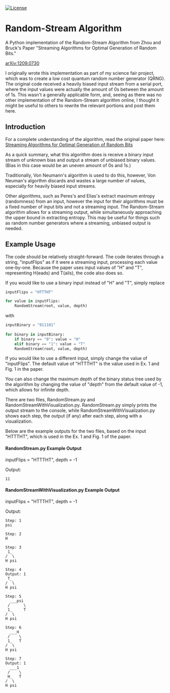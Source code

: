 [![License](https://img.shields.io/github/license/Quantizr/RandomStreamAlgorithm?style=for-the-badge)](https://github.com/Quantizr/RandomStreamAlgorithm/blob/master/LICENSE)

# Random-Stream Algorithm
A Python implementation of the Random-Stream Algorithm from Zhou and Bruck's 
Paper "Streaming Algorithms for Optimal Generation of Random Bits." 

[arXiv:1209.0730](https://arxiv.org/abs/1209.0730)


I originally wrote this implementation as part of my science fair project,
which was to create a low cost quantum random number generator (QRNG). The
original code received a heavily biased input stream from a serial port, where
the input values were actually the amount of 0s between the amount of 1s.
This wasn't a generally applicable form, and, seeing as there was no other
implementation of the Random-Stream algorithm online, I thought it might be
useful to others to rewrite the relevant portions and post them here.

## Introduction

For a complete understanding of the algorithm, read the original paper here:
[Streaming Algorithms for Optimal Generation of Random Bits](https://arxiv.org/abs/1209.0730)

As a quick summary, what this algorithm does is receive a binary input stream
of unknown bias and output a stream of unbiased binary values. (Bias in this
case would be an uneven amount of 0s and 1s.)

Traditionally, Von Neumann's algorithm is used to do this, however, Von
Neuman's algorthm discards and wastes a large number of values, especially
for heavily biased input streams.

Other algorithms, such as Peres's and Elias's extract maximum entropy
(randomness) from an input, however the input for their algorithms must be a
fixed number of input bits and not a streaming input. The Random-Stream
algorithm allows for a streaming output, while simultaneously approaching
the upper bound in extracting entropy. This may be useful for things such as
random number generators where a streaming, unbiased output is needed.

## Example Usage
The code should be relatively straight-forward. The code iterates through
a string, "inputFlips" as if it were a streaming input, processing each value
one-by-one. Because the paper uses input values of "H" and "T", representing
H(eads) and T(ails), the code also does so.

If you would like to use a binary input instead of "H" and "T", simply replace
```python
inputFlips = "HTTTHT"

for value in inputFlips: 
    RandomStream(root, value, depth)
```

with 

```python
inputBinary = "011101"
        
for binary in inputBinary: 
    if binary == "0": value = "H"
    elif binary == "1": value = "T" 
    RandomStream(root, value, depth)
```

If you would like to use a different input, simply change the value of
"inputFlips". The default value of "HTTTHT" is the value used in Ex. 1 and
Fig. 1 in the paper.

You can also change the maximum depth of the binary status tree used by
the algorithm by changing the value of "depth" from the default value of -1,
which allows for infinite depth.

There are two files, RandomStream.py and RandomStreamWithVisualization.py.
RandomStream.py simply prints the output stream to the console, while
RandomStreamWithVisualization.py shows each step, the output (if any) after
each step, along with a visualization.

Below are the example outputs for the two files, based on the input "HTTTHT",
which is used in the Ex. 1 and Fig. 1 of the paper.

#### RandomStream.py Example Output
inputFlips = "HTTTHT", depth = -1

Output:
```
11
```

#### RandomStreamWithVisualization.py Example Output
inputFlips = "HTTTHT", depth = -1

Output:
```
Step: 1
psi

Step: 2
H

Step: 3
 1_  
/  \ 
H psi

Step: 4
Output: 1
 T_  
/  \ 
H psi

Step: 5
  ___psi 
 /      \
 1_     T
/  \     
H psi    

Step: 6
  ___H 
 /    \
 1_   T
/  \   
H psi  

Step: 7
Output: 1
  ___1 
 /    \
 H_   T
/  \   
H psi  
```
